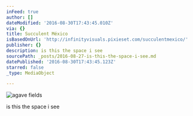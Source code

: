 ```yaml
---
inFeed: true
author: []
dateModified: '2016-08-30T17:43:45.010Z'
via: {}
title: Succulent México
isBasedOnUrl: 'http://infinityvisuals.pixieset.com/succulentmexico/'
publisher: {}
description: is this the space i see
sourcePath: _posts/2016-08-27-is-this-the-space-i-see.md
datePublished: '2016-08-30T17:43:45.123Z'
starred: false
_type: MediaObject

---
```

![agave fields](https://the-grid-user-content.s3-us-west-2.amazonaws.com/fcbbca87-27d9-4dad-8a8a-a8674b12abfb.jpg)

is this the space i see